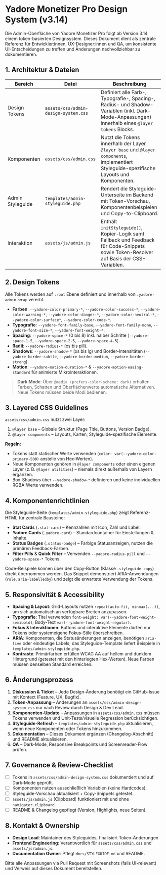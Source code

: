 # Yadore Monetizer Pro Design System (v3.14)

Die Admin-Oberfläche von Yadore Monetizer Pro folgt ab Version 3.14 einem token-basierten Designsystem. Dieses Dokument dient als zentrale Referenz für Entwickler:innen, UX-Designer:innen und QA, um konsistente UI-Entscheidungen zu treffen und Änderungen nachvollziehbar zu dokumentieren.

## 1. Architektur & Dateien

| Bereich | Datei | Beschreibung |
| --- | --- | --- |
| Design Tokens | `assets/css/admin-design-system.css` | Definiert alle Farb-, Typografie-, Spacing-, Radius- und Shadow-Variablen (inkl. Dark-Mode-Anpassungen) innerhalb eines `@layer tokens` Blocks. |
| Komponenten | `assets/css/admin.css` | Nutzt die Tokens innerhalb der Layer `@layer base` und `@layer components`, implementiert Styleguide-spezifische Layouts und Komponenten. |
| Admin Styleguide | `templates/admin-styleguide.php` | Rendert die Styleguide-Unterseite im Backend mit Token-Vorschau, Komponentenbeispielen und Copy-to-Clipboard. |
| Interaktion | `assets/js/admin.js` | Enthält `initStyleguide()`, Kopier-Logik samt Fallback und Feedback für Code-Snippets sowie Token-Resolver auf Basis der CSS-Variablen. |

## 2. Design Tokens

Alle Tokens werden auf `:root` Ebene definiert und innerhalb von `.yadore-admin-wrap` vererbt.

- **Farben**: `--yadore-color-primary-*`, `--yadore-color-success-*`, `--yadore-color-warning-*`, `--yadore-color-danger-*`, `--yadore-color-neutral-*`, `--yadore-color-surface*`, `--yadore-color-code-*`.
- **Typografie**: `--yadore-font-family-base`, `--yadore-font-family-mono`, `--yadore-font-size-*`, `--yadore-font-weight-*`.
- **Spacing**: `--yadore-space-*` (0 bis 8) inkl. halber Schritte (`--yadore-space-1-5`, `--yadore-space-2-5`, `--yadore-space-4-5`).
- **Radii**: `--yadore-radius-*` (xs bis pill).
- **Shadows**: `--yadore-shadow-*` (xs bis lg) und Border-Intensitäten (`--yadore-border-subtle`, `--yadore-border-medium`, `--yadore-border-strong`).
- **Motion**: `--yadore-motion-duration-*` & `--yadore-motion-easing-standard` für animierte Mikrointeraktionen.

> **Dark Mode**: Über `@media (prefers-color-scheme: dark)` erhalten Farben, Schatten und Oberflächenwerte automatische Alternativen. Neue Tokens müssen beide Modi bedienen.

## 3. Layered CSS Guidelines

`assets/css/admin.css` nutzt zwei Layer:

1. `@layer base` – Globale Struktur (Page Title, Buttons, Version Badge).
2. `@layer components` – Layouts, Karten, Styleguide-spezifische Elemente.

**Regeln:**
- Tokens statt statischer Werte verwenden (`color: var(--yadore-color-primary-500)` anstelle von Hex-Werten).
- Neue Komponenten gehören in `@layer components` oder einen eigenen Layer (z. B. `@layer utilities`) – niemals direkt außerhalb von Layern ergänzen.
- Box-Shadows über `--yadore-shadow-*` definieren und keine individuellen RGBA-Werte verwenden.

## 4. Komponentenrichtlinien

Die Styleguide-Seite (`templates/admin-styleguide.php`) zeigt Referenz-HTML für zentrale Bausteine:

- **Stat Cards** (`.stat-card`) – Kennzahlen mit Icon, Zahl und Label.
- **Yadore Cards** (`.yadore-card`) – Standardcontainer für Einstellungen & Inhalte.
- **Status Badges** (`.status-badge`) – Farbige Statusanzeigen, nutzen die primären Feedback-Farben.
- **Filter Pills** & **Quick Filter** – Verwenden `--yadore-radius-pill` und `--yadore-space-*` Tokens.

Code-Beispiele können über den Copy-Button (Klasse `.styleguide-copy`) direkt übernommen werden. Das Snippet demonstriert ARIA-Anwendungen (`role`, `aria-labelledby`) und zeigt die erwartete Verwendung der Tokens.

## 5. Responsivität & Accessibility

- **Spacing & Layout**: Grid-Layouts nutzen `repeat(auto-fit, minmax(...))`, um sich automatisch an verfügbare Breiten anzupassen.
- **Typografie**: Titel verwenden `font-weight: var(--yadore-font-weight-semibold)`; Body-Text `var(--yadore-font-weight-regular)`.
- **Fokus & Interaktionen**: Buttons und interaktive Elemente dürfen nur Tokens oder systemeigene Fokus-Stile überschreiben.
- **ARIA**: Komponenten, die Statusänderungen anzeigen, benötigen `aria-live` oder eindeutige Labels; das Styleguide-Template liefert Beispiele in `templates/admin-styleguide.php`.
- **Kontraste**: Primärfarben erfüllen WCAG AA auf hellem und dunklem Hintergrund (getestet mit den hinterlegten Hex-Werten). Neue Farben müssen denselben Standard erreichen.

## 6. Änderungsprozess

1. **Diskussion & Ticket** – Jede Design-Änderung benötigt ein GitHub-Issue mit Kontext (Feature, UX, Bugfix).
2. **Token-Anpassung** – Änderungen an `assets/css/admin-design-system.css` nur nach Review durch Design & Dev Lead.
3. **Komponenten-Update** – Anpassungen in `assets/css/admin.css` müssen Tokens verwenden und Unit-Tests/visuelle Regression berücksichtigen.
4. **Styleguide-Refresh** – `templates/admin-styleguide.php` aktualisieren, wenn neue Komponenten oder Tokens hinzukommen.
5. **Dokumentation** – Dieses Dokument ergänzen (Changelog-Abschnitt) und README aktualisieren.
6. **QA** – Dark-Mode, Responsive Breakpoints und Screenreader-Flow prüfen.

## 7. Governance & Review-Checklist

- [ ] Tokens in `assets/css/admin-design-system.css` dokumentiert und auf Dark-Mode geprüft.
- [ ] Komponenten nutzen ausschließlich Variablen (keine Hardcodes).
- [ ] Styleguide-Vorschau aktualisiert + Copy-Snippets getestet.
- [ ] `assets/js/admin.js` (Clipboard) funktioniert mit und ohne `navigator.clipboard`.
- [ ] README & Changelog gepflegt (Version, Highlights, neue Seiten).

## 8. Kontakt & Ownership

- **Design Lead**: Maintainer des Styleguides, finalisiert Token-Änderungen.
- **Frontend Engineering**: Verantwortlich für `assets/css/admin.css` und `assets/js/admin.js`.
- **Documentation Owner**: Pflegt `docs/STYLEGUIDE.md` und README.

Bitte alle Anpassungen via Pull Request mit Screenshots (falls UI-relevant) und Verweis auf dieses Dokument bereitstellen.
